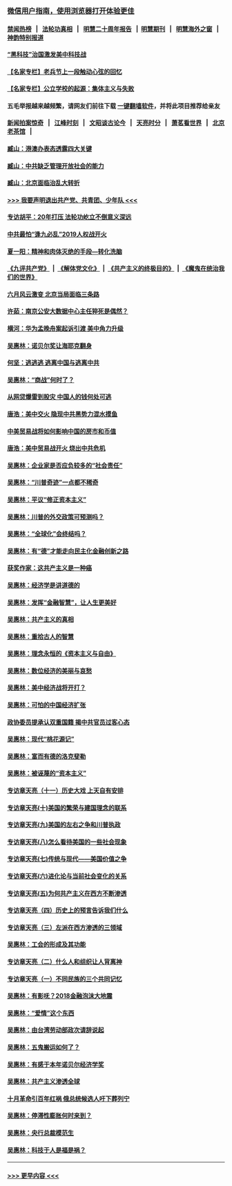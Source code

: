### [微信用户指南，使用浏览器打开体验更佳](https://github.com/gfw-breaker/banned-news1/blob/master/indexes/wechat-guide.md?t=0)
#### [禁闻热榜](热点新闻.md?t=0)  &nbsp;&nbsp;|&nbsp;&nbsp; [法轮功真相](https://github.com/gfw-breaker/truth/blob/master/README.md?t=0) &nbsp;&nbsp;|&nbsp;&nbsp; [明慧二十周年报告](https://github.com/gfw-breaker/mh-reports/blob/master/README.md?t=0) &nbsp;&nbsp;|&nbsp;&nbsp;[明慧期刊](https://github.com/gfw-breaker/mh-qikan) &nbsp;&nbsp;|&nbsp;&nbsp; [明慧海外之窗](https://github.com/gfw-breaker/mh-news/blob/master/README.md?t=0) &nbsp;&nbsp;|&nbsp;&nbsp; [神韵特别报道](https://github.com/gfw-breaker/mh-news/blob/master/shenyun.md?t=0)
#### [“黑科技”治国激发美中科技战](../pages/nsc423/n11638056.md?t=02061311) 
#### [【名家专栏】老兵节上一段触动心弦的回忆](../pages/nsc423/n11646016.md?t=02061311) 
#### [【名家专栏】公立学校的起源：集体主义与失败](../pages/nsc423/n11601833.md?t=02061311) 
#### 五毛举报越来越频繁，请网友们前往下载 [一键翻墙软件](https://github.com/gfw-breaker/ssr-accounts)，并将此项目推荐给亲友
#### [新闻拍案惊奇](https://github.com/gfw-breaker/banned-news1/blob/master/pages/link4.md) &nbsp;&nbsp;|&nbsp;&nbsp; [江峰时刻](https://github.com/gfw-breaker/banned-news1/blob/master/pages/link4.md) &nbsp;&nbsp;|&nbsp;&nbsp; [文昭谈古论今](https://github.com/gfw-breaker/banned-news1/blob/master/pages/link4.md) &nbsp;&nbsp;|&nbsp;&nbsp; [天亮时分](https://github.com/gfw-breaker/banned-news1/blob/master/pages/link4.md) &nbsp;&nbsp;|&nbsp;&nbsp; [萧茗看世界](https://github.com/gfw-breaker/banned-news1/blob/master/pages/link4.md) &nbsp;&nbsp;|&nbsp;&nbsp; [北京老茶馆](https://github.com/gfw-breaker/banned-news1/blob/master/pages/link4.md) &nbsp;&nbsp;|&nbsp;&nbsp; 
#### [臧山：港澳办表态透露四大关键](../pages/nsc423/n11421628.md?t=02061311) 
#### [臧山：中共缺乏管理开放社会的能力](../pages/nsc423/n11407457.md?t=02061311) 
#### [臧山：北京面临治乱大转折](../pages/nsc423/n11406895.md?t=02061311) 
#### [>>> 我要声明退出共产党、共青团、少年队 <<<](https://github.com/begood0513/goodnews/blob/master/quit/letter.md) 
#### [专访胡平：20年打压 法轮功屹立不倒意义深远](../pages/nsc423/n11398800.md?t=02061311) 
#### [中共最怕“逢九必乱”2019人权战开火](../pages/nsc423/n11385248.md?t=02061311) 
#### [夏一阳：精神和肉体灭绝的手段—转化洗脑](../pages/nsc423/n11368250.md?t=02061311) 
#### [《九评共产党》](https://github.com/begood0513/9ping.md/blob/master/README.md) &nbsp;|&nbsp; [《解体党文化》](../../../../jtdwh.md/blob/master/README.md)  &nbsp;|&nbsp; [《共产主义的终极目的》](../../../../gczydzjmd.md/blob/master/README.md) &nbsp;|&nbsp; [《魔鬼在统治我们的世界》](../../../../mgztzwmdsj.md/blob/master/README.md) 
#### [六月风云激变 北京当局面临三条路](../pages/nsc423/n11313668.md?t=02061311) 
#### [许茹：南京公安大数据中心主任猝死是偶然？](../pages/nsc423/n11064744.md?t=02061311) 
#### [横河：华为孟晚舟案起诉引渡 美中角力升级](../pages/nsc423/n11027230.md?t=02061311) 
#### [吴惠林：诺贝尔奖让海耶克翻身](../pages/nsc423/n10890049.md?t=02061311) 
#### [何坚：逃逃逃 逃离中国与逃离中共](../pages/nsc423/n10592891.md?t=02061311) 
#### [吴惠林：“商战”何时了？](../pages/nsc423/n10573558.md?t=02061311) 
#### [从网贷爆雷到股灾 中国人的钱何处可逃](../pages/nsc423/n10572800.md?t=02061311) 
#### [唐浩：美中交火 隐现中共黑势力混水摸鱼](../pages/nsc423/n10544040.md?t=02061311) 
#### [中美贸易战将如何影响中国的房市和币值](../pages/nsc423/n10543697.md?t=02061311) 
#### [唐浩：美中贸易战开火 烧出中共危机](../pages/nsc423/n10540126.md?t=02061311) 
#### [吴惠林：企业家是否应负较多的“社会责任”](../pages/nsc423/n10535022.md?t=02061311) 
#### [吴惠林：“川普奇迹”一点都不稀奇](../pages/nsc423/n10512808.md?t=02061311) 
#### [吴惠林：平议“修正资本主义”](../pages/nsc423/n10495724.md?t=02061311) 
#### [吴惠林：川普的外交政策可预测吗？](../pages/nsc423/n10462387.md?t=02061311) 
#### [吴惠林：“全球化”会终结吗？](../pages/nsc423/n10452838.md?t=02061311) 
#### [吴惠林：有“德”才能走向民主化金融创新之路](../pages/nsc423/n10432292.md?t=02061311) 
#### [获奖作家：这共产主义是一种癌](../pages/nsc423/n10431541.md?t=02061311) 
#### [吴惠林：经济学是讲道德的](../pages/nsc423/n10398014.md?t=02061311) 
#### [吴惠林：发挥“金融智慧”，让人生更美好](../pages/nsc423/n10375019.md?t=02061311) 
#### [吴惠林：共产主义的真相](../pages/nsc423/n10351394.md?t=02061311) 
#### [吴惠林：重拾古人的智慧](../pages/nsc423/n10337691.md?t=02061311) 
#### [吴惠林：理念永恒的《资本主义与自由》](../pages/nsc423/n10316274.md?t=02061311) 
#### [吴惠林：数位经济的美丽与哀愁](../pages/nsc423/n10292946.md?t=02061311) 
#### [吴惠林：美中经济战将开打？](../pages/nsc423/n10258825.md?t=02061311) 
#### [吴惠林：可怕的中国经济扩张](../pages/nsc423/n10219147.md?t=02061311) 
#### [政协委员提承认双重国籍 揭中共官员过客心态](../pages/nsc423/n10208809.md?t=02061311) 
#### [吴惠林：现代“桃花源记”](../pages/nsc423/n10185234.md?t=02061311) 
#### [吴惠林：富而有德的洛克斐勒](../pages/nsc423/n10142264.md?t=02061311) 
#### [吴惠林：被诬蔑的“资本主义”](../pages/nsc423/n10124816.md?t=02061311) 
#### [专访章天亮（十一）历史大戏 上天自有安排](../pages/nsc423/n10094905.md?t=02061311) 
#### [专访章天亮(十)美国的繁荣与建国理念的联系](../pages/nsc423/n10094899.md?t=02061311) 
#### [专访章天亮(九)美国的左右之争和川普执政](../pages/nsc423/n10094889.md?t=02061311) 
#### [专访章天亮(八)怎么看待美国的一些社会现象](../pages/nsc423/n10094857.md?t=02061311) 
#### [专访章天亮(七)传统与现代——美国价值之争](../pages/nsc423/n10093140.md?t=02061311) 
#### [专访章天亮(六)进化论与当前社会变化的关系](../pages/nsc423/n10092036.md?t=02061311) 
#### [专访章天亮(五)为何共产主义在西方不断渗透](../pages/nsc423/n10083620.md?t=02061311) 
#### [专访章天亮（四）历史上的预言告诉我们什么](../pages/nsc423/n10083606.md?t=02061311) 
#### [专访章天亮（三）左派在西方渗透的三领域](../pages/nsc423/n10081115.md?t=02061311) 
#### [吴惠林：工会的形成及其功能](../pages/nsc423/n10080633.md?t=02061311) 
#### [专访章天亮（二）什么人和组织让人背离神](../pages/nsc423/n10076637.md?t=02061311) 
#### [专访章天亮（一）不同民族的三个共同记忆](../pages/nsc423/n10074188.md?t=02061311) 
#### [吴惠林：有影呒？2018金融泡沫大地震](../pages/nsc423/n10040534.md?t=02061311) 
#### [吴惠林：“爱情”这个东西](../pages/nsc423/n10019423.md?t=02061311) 
#### [吴惠林：由台湾劳动部政次请辞说起](../pages/nsc423/n9979679.md?t=02061311) 
#### [吴惠林：五鬼搬运如何了？](../pages/nsc423/n9925338.md?t=02061311) 
#### [吴惠林：有感于本年诺贝尔经济学奖](../pages/nsc423/n9871883.md?t=02061311) 
#### [吴惠林：共产主义渗透全球](../pages/nsc423/n9812748.md?t=02061311) 
#### [十月革命引百年红祸 俄总统候选人吁下葬列宁](../pages/nsc423/n9810182.md?t=02061311) 
#### [吴惠林：停滞性膨胀何时来到？](../pages/nsc423/n9764136.md?t=02061311) 
#### [吴惠林：央行总裁模范生](../pages/nsc423/n9728134.md?t=02061311) 
#### [吴惠林：科技于人是福是祸？](../pages/nsc423/n9672982.md?t=02061311) 

----
#### [ >>> 更早内容 <<< ](../indexes/nsc423-earlier.md)
